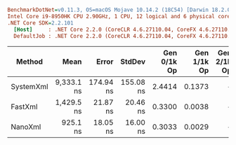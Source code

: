``` ini

BenchmarkDotNet=v0.11.3, OS=macOS Mojave 10.14.2 (18C54) [Darwin 18.2.0]
Intel Core i9-8950HK CPU 2.90GHz, 1 CPU, 12 logical and 6 physical cores
.NET Core SDK=2.2.101
  [Host]     : .NET Core 2.2.0 (CoreCLR 4.6.27110.04, CoreFX 4.6.27110.04), 64bit RyuJIT
  DefaultJob : .NET Core 2.2.0 (CoreCLR 4.6.27110.04, CoreFX 4.6.27110.04), 64bit RyuJIT


```
|    Method |       Mean |     Error |    StdDev | Gen 0/1k Op | Gen 1/1k Op | Gen 2/1k Op | Allocated Memory/Op |
|---------- |-----------:|----------:|----------:|------------:|------------:|------------:|--------------------:|
| SystemXml | 9,333.1 ns | 174.94 ns | 155.08 ns |      2.4414 |      0.1373 |           - |            15.08 KB |
|   FastXml | 1,429.5 ns |  21.87 ns |  20.46 ns |      0.3300 |      0.0038 |           - |             2.04 KB |
|   NanoXml |   925.1 ns |  18.05 ns |  16.00 ns |      0.3033 |      0.0029 |           - |             1.87 KB |
